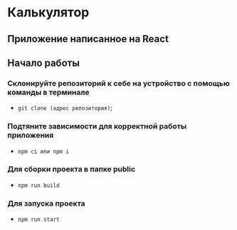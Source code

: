 # Калькулятор
## Приложение написанное на React 

## Начало работы

### Склонируйте репозиторий к себе на устройство с помощью команды в терминале

* `git clone (адрес репозитория)`;

### Подтяните зависимости для корректной работы приложения

* `npm ci или npm i`

### Для сборки проекта в папке public 

* `npm run build`

### Для запуска проекта 

* `npm run start`